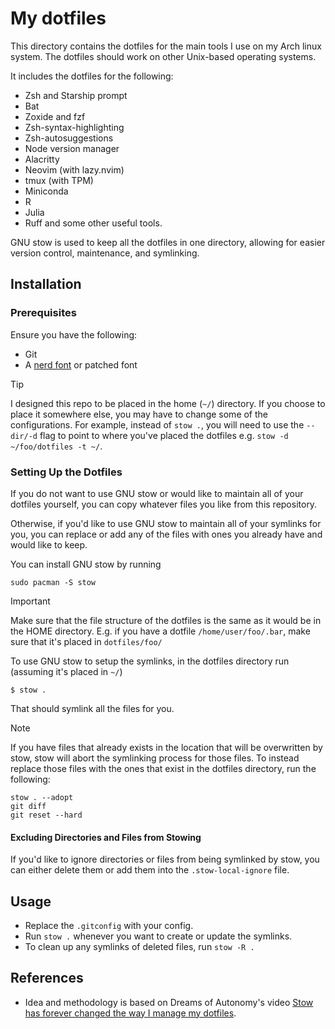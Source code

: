 # My dotfiles

This directory contains the dotfiles for the main tools I use on my Arch linux system. The dotfiles should work on other Unix-based operating systems.

It includes the dotfiles for the following:
- Zsh and Starship prompt
- Bat
- Zoxide and fzf
- Zsh-syntax-highlighting
- Zsh-autosuggestions
- Node version manager
- Alacritty
- Neovim (with lazy.nvim)
- tmux (with TPM)
- Miniconda
- R
- Julia
- Ruff
and some other useful tools.


GNU stow is used to keep all the dotfiles in one directory, allowing for easier version control, maintenance, and symlinking. 

## Installation

### Prerequisites

Ensure you have the following:

- Git
- A [nerd font](https://www.nerdfonts.com/) or patched font

> [!TIP]
> I designed this repo to be placed in the home (`~/`) directory. If you choose to place it somewhere else, you may have to change some of the configurations. For example, instead of `stow .`, you will need to use the `--dir/-d` flag to point to where you've placed the dotfiles e.g. `stow -d ~/foo/dotfiles -t ~/`.

### Setting Up the Dotfiles

If you do not want to use GNU stow or would like to maintain all of your dotfiles yourself, you can copy whatever files you like from this repository. 

Otherwise, if you'd like to use GNU stow to maintain all of your symlinks for you, you can replace or add any of the files with ones you already have and would like to keep.


You can install GNU stow by running

```
sudo pacman -S stow
```

> [!IMPORTANT]
> Make sure that the file structure of the dotfiles is the same as it would be in the HOME directory. E.g. if you have a dotfile `/home/user/foo/.bar`, make sure that it's placed in `dotfiles/foo/`

To use GNU stow to setup the symlinks, in the dotfiles directory run (assuming it's placed in `~/`)

```
$ stow .
```

That should symlink all the files for you.

> [!NOTE]
> If you have files that already exists in the location that will be overwritten by stow, stow will abort the symlinking process for those files. To instead replace those files with the ones that exist in the dotfiles directory, run the following:
> ```
> stow . --adopt
> git diff
> git reset --hard
> ```

#### Excluding Directories and Files from Stowing
If you'd like to ignore directories or files from being symlinked by stow, you can either delete them or add them into the `.stow-local-ignore` file.


## Usage

- Replace the `.gitconfig` with your config.
- Run `stow .` whenever you want to create or update the symlinks.
- To clean up any symlinks of deleted files, run `stow -R .`

## References

- Idea and methodology is based on Dreams of Autonomy's video [Stow has forever changed the way I manage my dotfiles](https://www.youtube.com/watch?v=y6XCebnB9gs).


